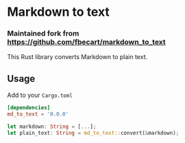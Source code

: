 # Markdown to text

### Maintained fork from https://github.com/fbecart/markdown_to_text

This Rust library converts Markdown to plain text.

## Usage

Add to your `Cargo.toml`

```toml
[dependencies]
md_to_text = '0.0.0'
```

```rust
let markdown: String = [...];
let plain_text: String = md_to_text::convert(&markdown);
```
